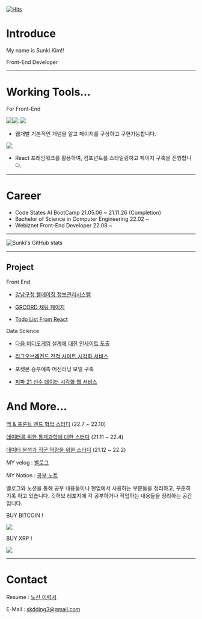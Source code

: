 [![Hits](https://hits.seeyoufarm.com/api/count/incr/badge.svg?url=https%3A%2F%2Fgithub.com%2Fskdding3%2Fhit-counter&count_bg=%2379C83D&title_bg=%23555555&icon=&icon_color=%23E7E7E7&title=hits&edge_flat=false)](https://hits.seeyoufarm.com)


# Introduce

My name is Sunki Kim!!

Front-End Developer

----------------------------------------------------------------------------------------------
# Working Tools...

For Front-End

<img src="https://img.shields.io/badge/Html5-E44D26?style=flat-square&logo=Html5&logoColor=white"/><img src="https://img.shields.io/badge/CSS3-1572B6?style=flat-square&logo=CSS3&logoColor=white"/> <img src="https://img.shields.io/badge/JavaScript-F7DF1E?style=flat-square&logo=JavaScript&logoColor=white"/> 
- 웹개발 기본적인 개념을 알고 페이지를 구상하고 구현가능합니다. 

<img src="https://img.shields.io/badge/React-61DAFB?style=flat-square&logo=React&logoColor=white"/>

- React 프레임워크를 활용하여, 컴포넌트를 스타일링하고  페이지 구축을 진행합니다. 



----------------------------------------------------------------------------------------------

# Career
- Code States AI BootCamp 21.05.06 ~ 21.11.26 (Completion)
- Bachelor of Science in Computer Engineering 22.02 ~
- Webiznet Front-End Developer 22.08 ~

----------------------------------------------------------------------------------------------


![Sunki's GitHub stats](https://github-readme-stats.vercel.app/api?username=skdding3&show_icons=true&theme=radical)

----------------------------------------------------------------------------------------------

## Project

Front End

- [강남구청 웰에이징 정보관리시스템](https://skdding.notion.site/d62172b5dd114bc8a91f3102ca39c59e)

- [GRCORD 채팅 페이지](https://github.com/skdding3/grcord)

- [Todo List From React](https://github.com/skdding3/react-todolist)

Data Science

- [다음 비디오게임 설계에 대한 인사이트 도출](https://github.com/skdding3/Project/blob/main/Section1_Project_Sunki.ipynb)

- [리그오브레전드 전적 사이트 시각화 서비스](https://skdding.notion.site/LOL-Data-Analysis-f6b1cc37dab44ac99888ac3f3da2b448)

- 포켓몬 승부예측 머신러닝 모델 구축

- [피파 21 선수 데이터 시각화 웹 서비스](https://github.com/skdding3/Project/tree/main/Project%203/FIFA%20Data%20Analysis%20Service)


# And More...

[백 & 프론트 엔드 협업 스터디](https://github.com/skdding3/gr-commerce-Front) (22.7 ~ 22.10)

[데이터를 위한 통계과학에 대한 스터디](https://github.com/for-Statistics/Basic_statistic) (21.11 ~ 22.4)

[데이터 분석가 직군 역량을 위한 스터디](https://github.com/skdding3/Data-Analyst-Study) (21.12 ~ 22.2)



MY velog : [벨로그](https://velog.io/@skdding3)

MY Notion : [공부 노트](https://www.notion.so/skdding/Front-End-53f8d18890284fe9bf41bbf329e8e065)


벨로그와 노션을 통해 공부 내용들이나 현업에서 사용하는 부분들을 정리하고, 꾸준히 기록 하고 있습니다.
깃허브 레포지에 각 공부하거나 작업하는 내용들을 정리하는 공간입니다.




BUY BITCOIN ! 

<img src="https://img.shields.io/badge/Bitcoin-000000?style=for-the-badge&logo=bitcoin&logoColor=white">

BUY XRP !

<img src="https://img.shields.io/badge/XRP-000000?style=for-the-badge&logo=Ripple&logoColor=white">



-----------------------------------------------------------------------------------------------
# Contact
Resume : [노션 이력서](https://skdding.notion.site/KIM-SUN-KI-075debf63073426e8ea9c54c7e772852)

E-Mail : skdding3@gmail.com
